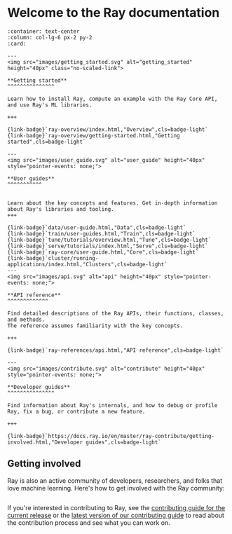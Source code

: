 ```{include} /_includes/overview/announcement.md
```

# Welcome to the Ray documentation

````{panels}
:container: text-center
:column: col-lg-6 px-2 py-2
:card:

---
<img src="images/getting_started.svg" alt="getting_started" height="40px" class="no-scaled-link">

**Getting started**
^^^^^^^^^^^^^^^

Learn how to install Ray, compute an example with the Ray Core API, and use Ray's ML libraries.

+++

{link-badge}`ray-overview/index.html,"Overview",cls=badge-light`
{link-badge}`ray-overview/getting-started.html,"Getting started",cls=badge-light`

---
<img src="images/user_guide.svg" alt="user_guide" height="40px" style="pointer-events: none;">

**User guides**
^^^^^^^^^^^


Learn about the key concepts and features. Get in-depth information about Ray's libraries and tooling.
+++

{link-badge}`data/user-guide.html,"Data",cls=badge-light`
{link-badge}`train/user-guides.html,"Train",cls=badge-light`
{link-badge}`tune/tutorials/overview.html,"Tune",cls=badge-light`
{link-badge}`serve/tutorials/index.html,"Serve",cls=badge-light`
{link-badge}`ray-core/user-guide.html,"Core",cls=badge-light`
{link-badge}`cluster/running-applications/index.html,"Clusters",cls=badge-light`
---
<img src="images/api.svg" alt="api" height="40px" style="pointer-events: none;">

**API reference**
^^^^^^^^^^^^^

Find detailed descriptions of the Ray APIs, their functions, classes, and methods.
The reference assumes familiarity with the key concepts.

+++

{link-badge}`ray-references/api.html,"API reference",cls=badge-light`

---
<img src="images/contribute.svg" alt="contribute" height="40px" style="pointer-events: none;">

**Developer guides**
^^^^^^^^^^^^^^^

Find information about Ray's internals, and how to debug or profile Ray, fix a bug, or contribute a new feature.

+++

{link-badge}`https://docs.ray.io/en/master/ray-contribute/getting-involved.html,"Developer guides",cls=badge-light`

````

## Getting involved

Ray is also an active community of developers, researchers, and folks that love machine learning.
Here's how to get involved with the Ray community:

```{include} _includes/_contribute.md
```

If you're interested in contributing to Ray, see the
[contributing guide for the current release](ray-contribute/getting-involved)
or the
[latest version of our contributing guide](https://docs.ray.io/en/latest/ray-contribute/getting-involved.html)
to read about the contribution process and see what you can work on.
